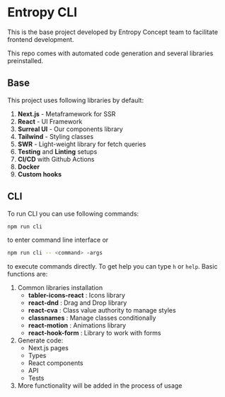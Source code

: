 # Entropy CLI 

This is the base project developed by Entropy Concept team to facilitate frontend development.

This repo comes with automated code generation and several libraries preinstalled.
## Base 
This project uses following libraries by default:
1. **Next.js** - Metaframework for SSR 
2. **React** - UI Framework 
3. **Surreal UI** - Our components library
4. **Tailwind** - Styling classes
5. **SWR** - Light-weight library for fetch queries 
6. **Testing** and **Linting** setups 
7. **CI/CD** with Github Actions 
8. **Docker**
9. **Custom hooks**
## CLI
To run CLI you can use following commands:
```bash
npm run cli 
```
to enter command line interface or 
```bash
npm run cli -- <command> -args 
```
to execute commands directly. To get help you can type `h` or `help`. Basic functions are:
1. Common libraries installation
    * **tabler-icons-react** : Icons library
    * **react-dnd** : Drag and Drop library
    * **react-cva** : Class value authority to manage styles
    * **classnames** : Manage classes conditionally
    * **react-motion** : Animations library
    * **react-hook-form** : Library to work with forms
2. Generate code:
   * Next.js pages
   * Types
   * React components
   * API
   * Tests 
3. More functionality will be added in the process of usage
